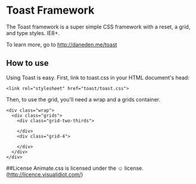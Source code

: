 # Toast Framework
The Toast framework is a super simple CSS framework with a reset, a grid, and type styles. IE8+.

To learn more, go to http://daneden.me/toast

## How to use

Using Toast is easy. First, link to toast.css in your HTML document's head:

```<link rel="stylesheet" href="toast/toast.css">```

Then, to use the grid, you'll need a wrap and a grids container.

    <div class="wrap">
      <div class="grids">
        <div class="grid-two-thirds">
    
        </div>
        <div class="grid-4">
    
        </div>
      </div>
    </div>

##License
Animate.css is licensed under the &#9786; license. (http://licence.visualidiot.com/)